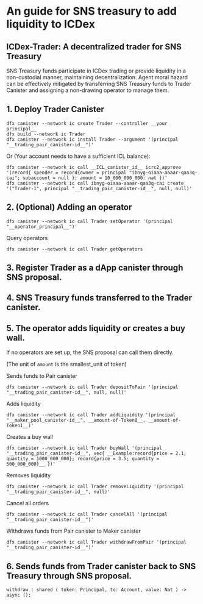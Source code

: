 # An guide for SNS treasury to add liquidity to ICDex

## ICDex-Trader: A decentralized trader for SNS Treasury

SNS Treasury funds participate in ICDex trading or provide liquidity in a non-custodial manner, maintaining decentralization. Agent moral hazard can be effectively mitigated by transferring SNS Treasury funds to Trader Canister and assigning a non-drawing operator to manage them. 

## 1. Deploy Trader Canister

```
dfx canister --network ic create Trader --controller __your principal__
dfx build --network ic Trader
dfx canister --network ic install Trader --argument '(principal "__trading_pair_canister-id__")'
```
Or (Your account needs to have a sufficient ICL balance): 
```
dfx canister --network ic call __ICL_canister_id__ icrc2_approve '(record{ spender = record{owner = principal "ibnyg-oiaaa-aaaar-qaa3q-cai"; subaccount = null }; amount = 10_000_000_000: nat })'
dfx canister --network ic call ibnyg-oiaaa-aaaar-qaa3q-cai create '("Trader-1", principal "__trading_pair_canister-id__", null, null)'
```

## 2. (Optional) Adding an operator
```
dfx canister --network ic call Trader setOperator '(principal "__operator_principal__")'
```
Query operators
```
dfx canister --network ic call Trader getOperators
```

## 3. Register Trader as a dApp canister through SNS proposal.

## 4. SNS Treasury funds transferred to the Trader canister.

## 5. The operator adds liquidity or creates a buy wall.

If no operators are set up, the SNS proposal can call them directly.

(The unit of `amount` is the smallest_unit of token)

Sends funds to Pair canister
```
dfx canister --network ic call Trader depositToPair '(principal "__trading_pair_canister-id__", null, null)'
```
Adds liquidity
```
dfx canister --network ic call Trader addLiquidity '(principal "__maker_pool_canister-id__", __amount-of-Token0__, __amount-of-Token1__)'
```
Creates a buy wall
```
dfx canister --network ic call Trader buyWall '(principal "__trading_pair_canister-id__", vec{ __Example:record{price = 2.1; quantity = 1000_000_000}; record{price = 3.5; quantity = 500_000_000}__ })'
```

Removes liquidity
```
dfx canister --network ic call Trader removeLiquidity '(principal "__trading_pair_canister-id__", null)'
```

Cancel all orders
```
dfx canister --network ic call Trader cancelAll '(principal "__trading_pair_canister-id__")'
```

Withdraws funds from Pair canister to Maker canister
```
dfx canister --network ic call Trader withdrawFromPair '(principal "__trading_pair_canister-id__")'
```

## 6. Sends funds from Trader canister back to SNS Treasury through SNS proposal.
```
withdraw : shared ( token: Principal, to: Account, value: Nat ) -> async ();
```

